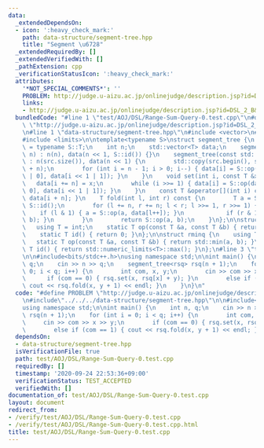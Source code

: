 ```yaml
---
data:
  _extendedDependsOn:
  - icon: ':heavy_check_mark:'
    path: data-structure/segment-tree.hpp
    title: "Segment \u6728"
  _extendedRequiredBy: []
  _extendedVerifiedWith: []
  _pathExtension: cpp
  _verificationStatusIcon: ':heavy_check_mark:'
  attributes:
    '*NOT_SPECIAL_COMMENTS*': ''
    PROBLEM: http://judge.u-aizu.ac.jp/onlinejudge/description.jsp?id=DSL_2_B&lang=ja
    links:
    - http://judge.u-aizu.ac.jp/onlinejudge/description.jsp?id=DSL_2_B&lang=ja
  bundledCode: "#line 1 \"test/AOJ/DSL/Range-Sum-Query-0.test.cpp\"\n#define PROBLEM\
    \ \"http://judge.u-aizu.ac.jp/onlinejudge/description.jsp?id=DSL_2_B&lang=ja\"\
    \n#line 1 \"data-structure/segment-tree.hpp\"\n#include <vector>\n#include <cassert>\n\
    #include <limits>\n\ntemplate<typename S>\nstruct segment_tree {\n    using T\
    \ = typename S::T;\n    int n;\n    std::vector<T> data;\n    segment_tree(int\
    \ n) : n(n), data(n << 1, S::id()) {}\n    segment_tree(const std::vector<T> &src)\
    \ : n(src.size()), data(n << 1) {\n        std::copy(src.begin(), src.end(), data.begin()\
    \ + n);\n        for (int i = n - 1; i > 0; i--) { data[i] = S::op(data[i << 1\
    \ | 0], data[i << 1 | 1]); }\n    }\n    void set(int i, const T &x) {\n     \
    \   data[i += n] = x;\n        while (i >>= 1) { data[i] = S::op(data[i << 1 |\
    \ 0], data[i << 1 | 1]); }\n    }\n    const T &operator[](int i) const { return\
    \ data[i + n]; }\n    T fold(int l, int r) const {\n        T a = S::id(), b =\
    \ S::id();\n        for (l += n, r += n; l < r; l >>= 1, r >>= 1) {\n        \
    \    if (l & 1) { a = S::op(a, data[l++]); }\n            if (r & 1) { b = S::op(data[--r],\
    \ b); }\n        }\n        return S::op(a, b);\n    }\n};\n\nstruct rsq {\n \
    \   using T = int;\n    static T op(const T &a, const T &b) { return a + b; }\n\
    \    static T id() { return 0; }\n};\n\nstruct rminq {\n    using T = int;\n \
    \   static T op(const T &a, const T &b) { return std::min(a, b); }\n    static\
    \ T id() { return std::numeric_limits<T>::max(); }\n};\n#line 3 \"test/AOJ/DSL/Range-Sum-Query-0.test.cpp\"\
    \n\n#include<bits/stdc++.h>\nusing namespace std;\n\nint main() {\n    int n,\
    \ q;\n    cin >> n >> q;\n    segment_tree<rsq> rsq(n + 1);\n    for (int i =\
    \ 0; i < q; i++) {\n        int com, x, y;\n        cin >> com >> x >> y;\n  \
    \      if (com == 0) { rsq.set(x, rsq[x] + y); }\n        else if (com == 1) {\
    \ cout << rsq.fold(x, y + 1) << endl; }\n    }\n}\n"
  code: "#define PROBLEM \"http://judge.u-aizu.ac.jp/onlinejudge/description.jsp?id=DSL_2_B&lang=ja\"\
    \n#include\"../../../data-structure/segment-tree.hpp\"\n\n#include<bits/stdc++.h>\n\
    using namespace std;\n\nint main() {\n    int n, q;\n    cin >> n >> q;\n    segment_tree<rsq>\
    \ rsq(n + 1);\n    for (int i = 0; i < q; i++) {\n        int com, x, y;\n   \
    \     cin >> com >> x >> y;\n        if (com == 0) { rsq.set(x, rsq[x] + y); }\n\
    \        else if (com == 1) { cout << rsq.fold(x, y + 1) << endl; }\n    }\n}"
  dependsOn:
  - data-structure/segment-tree.hpp
  isVerificationFile: true
  path: test/AOJ/DSL/Range-Sum-Query-0.test.cpp
  requiredBy: []
  timestamp: '2020-09-24 22:53:36+09:00'
  verificationStatus: TEST_ACCEPTED
  verifiedWith: []
documentation_of: test/AOJ/DSL/Range-Sum-Query-0.test.cpp
layout: document
redirect_from:
- /verify/test/AOJ/DSL/Range-Sum-Query-0.test.cpp
- /verify/test/AOJ/DSL/Range-Sum-Query-0.test.cpp.html
title: test/AOJ/DSL/Range-Sum-Query-0.test.cpp
---
```

